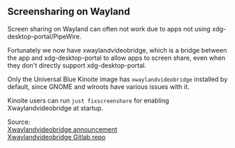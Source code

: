 ## Screensharing on Wayland

Screen sharing on Wayland can often not work due to apps not using xdg-desktop-portal/PipeWire.

Fortunately we now have xwaylandvideobridge, which is a bridge between the app and xdg-desktop-portal to allow apps to screen share, even when they don't directly support xdg-desktop-portal.

Only the Universal Blue Kinoite image has `xwaylandvideobridge` installed by default, since GNOME and wlroots have various issues with it.

Kinoite users can run ```just fixscreenshare``` for enabling Xwaylandvideobridge at startup.

Source:\
[Xwaylandvideobridge announcement](https://blog.davidedmundson.co.uk/blog/xwaylandvideobridge/)\
[Xwaylandvideobridge Gitlab repo](https://invent.kde.org/system/xwaylandvideobridge)
